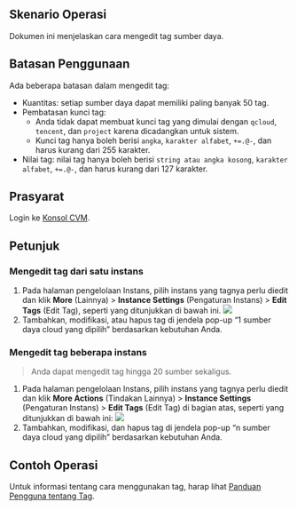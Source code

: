 ## Skenario Operasi
Dokumen ini menjelaskan cara mengedit tag sumber daya.

## Batasan Penggunaan

Ada beberapa batasan dalam mengedit tag:
- Kuantitas: setiap sumber daya dapat memiliki paling banyak 50 tag.
- Pembatasan kunci tag:
  - Anda tidak dapat membuat kunci tag yang dimulai dengan `qcloud`, `tencent`, dan `project` karena dicadangkan untuk sistem.
  - Kunci tag hanya boleh berisi `angka`, `karakter alfabet`, `+=.@-`, dan harus kurang dari 255 karakter.
- Nilai tag: nilai tag hanya boleh berisi `string atau angka kosong`, `karakter alfabet`, `+=.@-`, dan harus kurang dari 127 karakter.


## Prasyarat
Login ke [Konsol CVM](https://console.cloud.tencent.com/cvm).

## Petunjuk
### Mengedit tag dari satu instans
1. Pada halaman pengelolaan Instans, pilih instans yang tagnya perlu diedit dan klik **More** (Lainnya) > **Instance Settings** (Pengaturan Instans) > **Edit Tags** (Edit Tag), seperti yang ditunjukkan di bawah ini.
![](https://main.qcloudimg.com/raw/29ad45e372fc78e28ab0ed69e73ec997.png)
2. Tambahkan, modifikasi, atau hapus tag di jendela pop-up “1 sumber daya cloud yang dipilih” berdasarkan kebutuhan Anda.

### Mengedit tag beberapa instans
> Anda dapat mengedit tag hingga 20 sumber sekaligus.
>
1. Pada halaman pengelolaan Instans, pilih instans yang tagnya perlu diedit dan klik **More Actions** (Tindakan Lainnya) > **Instance Settings** (Pengaturan Instans) > **Edit Tags** (Edit Tag) di bagian atas, seperti yang ditunjukkan di bawah ini:
![](https://main.qcloudimg.com/raw/d0e1965a2e256cae7b4dbdb7881ca9de.png)
2. Tambahkan, modifikasi, dan hapus tag di jendela pop-up “n sumber daya cloud yang dipilih” berdasarkan kebutuhan Anda.

## Contoh Operasi

Untuk informasi tentang cara menggunakan tag, harap lihat [Panduan Pengguna tentang Tag](https://intl.cloud.tencent.com/document/product/213/19548).
